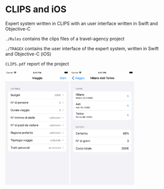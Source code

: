 # CLIPS and iOS

Expert system written in CLIPS with an user interface written in Swift and Objective-C

`./Rules` contains the clips files of a travel-agency project

`./TRAGEX` contains the user interface of the expert system, written in Swift and Objective-C (iOS)

`CLIPS.pdf` report of the project

<img src="./images/sim-5.png"  width="40%" height="40%">  <img src="./images/sim-4.png"  width="40%" height="40%">
